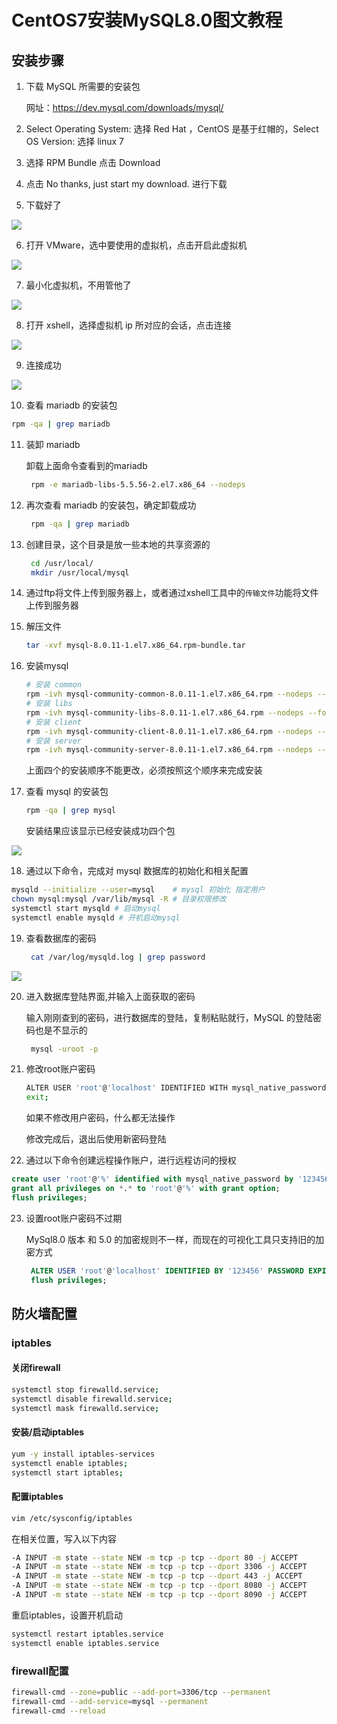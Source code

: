 # CentOS7安装MySQL8.0图文教程

## 安装步骤

1. 下载 MySQL 所需要的安装包

   网址：https://dev.mysql.com/downloads/mysql/

2. Select Operating System: 选择 Red Hat ，CentOS 是基于红帽的，Select OS Version: 选择 linux 7

3. 选择 RPM Bundle 点击 Download

4. 点击 No thanks, just start my download. 进行下载

5. 下载好了

![](https://img-blog.csdn.net/20180702081953475?watermark/2/text/aHR0cHM6Ly9ibG9nLmNzZG4ubmV0L3dlaXhpbl80MjI2NjYwNg==/font/5a6L5L2T/fontsize/400/fill/I0JBQkFCMA==/dissolve/70)

6. 打开 VMware，选中要使用的虚拟机，点击开启此虚拟机

![](https://img-blog.csdn.net/20180702082612799?watermark/2/text/aHR0cHM6Ly9ibG9nLmNzZG4ubmV0L3dlaXhpbl80MjI2NjYwNg==/font/5a6L5L2T/fontsize/400/fill/I0JBQkFCMA==/dissolve/70)

7. 最小化虚拟机，不用管他了

![](https://img-blog.csdn.net/20180702083153143?watermark/2/text/aHR0cHM6Ly9ibG9nLmNzZG4ubmV0L3dlaXhpbl80MjI2NjYwNg==/font/5a6L5L2T/fontsize/400/fill/I0JBQkFCMA==/dissolve/70)

8. 打开 xshell，选择虚拟机 ip 所对应的会话，点击连接

![](https://img-blog.csdn.net/20180702083255571?watermark/2/text/aHR0cHM6Ly9ibG9nLmNzZG4ubmV0L3dlaXhpbl80MjI2NjYwNg==/font/5a6L5L2T/fontsize/400/fill/I0JBQkFCMA==/dissolve/70)

9. 连接成功

![](https://img-blog.csdn.net/20180702083404154?watermark/2/text/aHR0cHM6Ly9ibG9nLmNzZG4ubmV0L3dlaXhpbl80MjI2NjYwNg==/font/5a6L5L2T/fontsize/400/fill/I0JBQkFCMA==/dissolve/70)

10. 查看 mariadb 的安装包

```bash
rpm -qa | grep mariadb 
```

11. 装卸 mariadb

    卸载上面命令查看到的mariadb

    ```bash
     rpm -e mariadb-libs-5.5.56-2.el7.x86_64 --nodeps 
    ```

12. 再次查看 mariadb 的安装包，确定卸载成功

    ```bash
     rpm -qa | grep mariadb 
    ```

13. 创建目录，这个目录是放一些本地的共享资源的

    ```bash
     cd /usr/local/ 
     mkdir /usr/local/mysql
    ```

14. 通过ftp将文件上传到服务器上，或者通过xshell工具中的`传输文件`功能将文件上传到服务器

15. 解压文件

    ```bash
    tar -xvf mysql-8.0.11-1.el7.x86_64.rpm-bundle.tar
    ```

16. 安装mysql

    ```bash
    # 安装 common
    rpm -ivh mysql-community-common-8.0.11-1.el7.x86_64.rpm --nodeps --force
    # 安装 libs
    rpm -ivh mysql-community-libs-8.0.11-1.el7.x86_64.rpm --nodeps --force 
    # 安装 client
    rpm -ivh mysql-community-client-8.0.11-1.el7.x86_64.rpm --nodeps --force
    # 安装 server
    rpm -ivh mysql-community-server-8.0.11-1.el7.x86_64.rpm --nodeps --force 
    ```

    上面四个的安装顺序不能更改，必须按照这个顺序来完成安装

17. 查看 mysql 的安装包

    ```bash
    rpm -qa | grep mysql
    ```

    安装结果应该显示已经安装成功四个包

![](https://img-blog.csdn.net/20180702091647545?watermark/2/text/aHR0cHM6Ly9ibG9nLmNzZG4ubmV0L3dlaXhpbl80MjI2NjYwNg==/font/5a6L5L2T/fontsize/400/fill/I0JBQkFCMA==/dissolve/70)

18. 通过以下命令，完成对 mysql 数据库的初始化和相关配置

```bash
mysqld --initialize --user=mysql    # mysql 初始化 指定用户 
chown mysql:mysql /var/lib/mysql -R # 目录权限修改
systemctl start mysqld # 启动mysql
systemctl enable mysqld # 开机启动mysql
```

19. 查看数据库的密码

    ```bash
     cat /var/log/mysqld.log | grep password
    ```

![](https://img-blog.csdn.net/20180702092223911?watermark/2/text/aHR0cHM6Ly9ibG9nLmNzZG4ubmV0L3dlaXhpbl80MjI2NjYwNg==/font/5a6L5L2T/fontsize/400/fill/I0JBQkFCMA==/dissolve/70)

20. 进入数据库登陆界面,并输入上面获取的密码

    输入刚刚查到的密码，进行数据库的登陆，复制粘贴就行，MySQL 的登陆密码也是不显示的

    ```bash
     mysql -uroot -p
    ```

21. 修改root账户密码

    ```bash
    ALTER USER 'root'@'localhost' IDENTIFIED WITH mysql_native_password BY '123456';
    exit;
    ```

    如果不修改用户密码，什么都无法操作

    修改完成后，退出后使用新密码登陆

22. 通过以下命令创建远程操作账户，进行远程访问的授权

```sql
create user 'root'@'%' identified with mysql_native_password by '123456';
grant all privileges on *.* to 'root'@'%' with grant option;
flush privileges;
```

23. 设置root账户密码不过期

    MySql8.0 版本 和 5.0 的加密规则不一样，而现在的可视化工具只支持旧的加密方式

    ```sql
     ALTER USER 'root'@'localhost' IDENTIFIED BY '123456' PASSWORD EXPIRE NEVER;
     flush privileges; 
    ```

## 防火墙配置

###  iptables

#### 关闭firewall

```bash
systemctl stop firewalld.service;
systemctl disable firewalld.service;
systemctl mask firewalld.service;
```

#### 安装/启动iptables

```bash
yum -y install iptables-services
systemctl enable iptables;
systemctl start iptables;
```

#### 配置iptables

```bash
vim /etc/sysconfig/iptables
```

在相关位置，写入以下内容

```bash
-A INPUT -m state --state NEW -m tcp -p tcp --dport 80 -j ACCEPT
-A INPUT -m state --state NEW -m tcp -p tcp --dport 3306 -j ACCEPT
-A INPUT -m state --state NEW -m tcp -p tcp --dport 443 -j ACCEPT
-A INPUT -m state --state NEW -m tcp -p tcp --dport 8080 -j ACCEPT
-A INPUT -m state --state NEW -m tcp -p tcp --dport 8090 -j ACCEPT
```

重启iptables，设置开机启动

```bash
systemctl restart iptables.service
systemctl enable iptables.service
```

### firewall配置

```bash
firewall-cmd --zone=public --add-port=3306/tcp --permanent
firewall-cmd --add-service=mysql --permanent
firewall-cmd --reload
```

